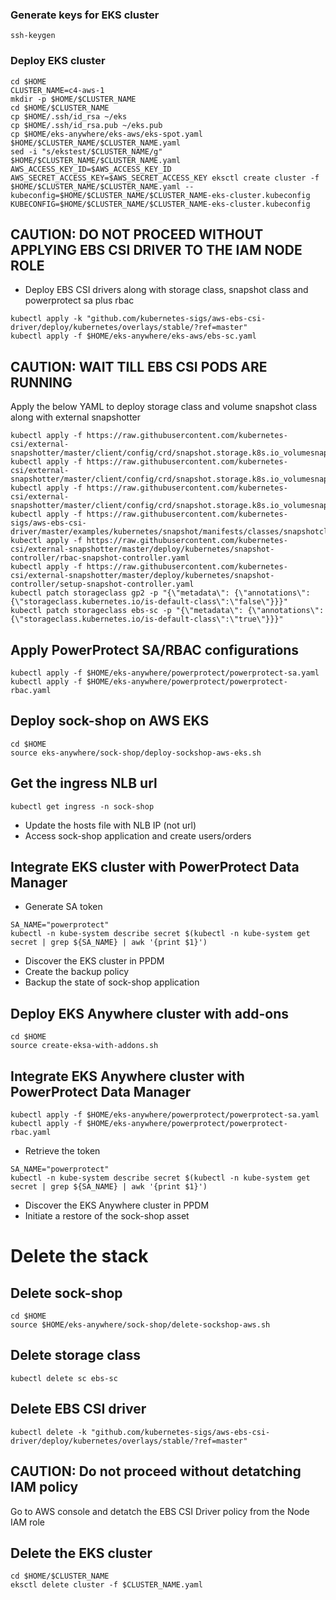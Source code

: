 ### Generate keys for EKS cluster
```
ssh-keygen
```
### Deploy EKS cluster
```
cd $HOME
CLUSTER_NAME=c4-aws-1
mkdir -p $HOME/$CLUSTER_NAME
cd $HOME/$CLUSTER_NAME
cp $HOME/.ssh/id_rsa ~/eks
cp $HOME/.ssh/id_rsa.pub ~/eks.pub
cp $HOME/eks-anywhere/eks-aws/eks-spot.yaml $HOME/$CLUSTER_NAME/$CLUSTER_NAME.yaml
sed -i "s/ekstest/$CLUSTER_NAME/g" $HOME/$CLUSTER_NAME/$CLUSTER_NAME.yaml
AWS_ACCESS_KEY_ID=$AWS_ACCESS_KEY_ID AWS_SECRET_ACCESS_KEY=$AWS_SECRET_ACCESS_KEY eksctl create cluster -f $HOME/$CLUSTER_NAME/$CLUSTER_NAME.yaml --kubeconfig=$HOME/$CLUSTER_NAME/$CLUSTER_NAME-eks-cluster.kubeconfig
KUBECONFIG=$HOME/$CLUSTER_NAME/$CLUSTER_NAME-eks-cluster.kubeconfig
```
## CAUTION: DO NOT PROCEED WITHOUT APPLYING EBS CSI DRIVER TO THE IAM NODE ROLE
* Deploy EBS CSI drivers along with storage class, snapshot class and powerprotect sa plus rbac
```
kubectl apply -k "github.com/kubernetes-sigs/aws-ebs-csi-driver/deploy/kubernetes/overlays/stable/?ref=master"
kubectl apply -f $HOME/eks-anywhere/eks-aws/ebs-sc.yaml
```
## CAUTION: WAIT TILL EBS CSI PODS ARE RUNNING
Apply the below YAML to deploy storage class and volume snapshot class along with external snapshotter
```
kubectl apply -f https://raw.githubusercontent.com/kubernetes-csi/external-snapshotter/master/client/config/crd/snapshot.storage.k8s.io_volumesnapshotclasses.yaml
kubectl apply -f https://raw.githubusercontent.com/kubernetes-csi/external-snapshotter/master/client/config/crd/snapshot.storage.k8s.io_volumesnapshotcontents.yaml
kubectl apply -f https://raw.githubusercontent.com/kubernetes-csi/external-snapshotter/master/client/config/crd/snapshot.storage.k8s.io_volumesnapshots.yaml
kubectl apply -f https://raw.githubusercontent.com/kubernetes-sigs/aws-ebs-csi-driver/master/examples/kubernetes/snapshot/manifests/classes/snapshotclass.yaml
kubectl apply -f https://raw.githubusercontent.com/kubernetes-csi/external-snapshotter/master/deploy/kubernetes/snapshot-controller/rbac-snapshot-controller.yaml
kubectl apply -f https://raw.githubusercontent.com/kubernetes-csi/external-snapshotter/master/deploy/kubernetes/snapshot-controller/setup-snapshot-controller.yaml
kubectl patch storageclass gp2 -p "{\"metadata\": {\"annotations\":{\"storageclass.kubernetes.io/is-default-class\":\"false\"}}}" 
kubectl patch storageclass ebs-sc -p "{\"metadata\": {\"annotations\":{\"storageclass.kubernetes.io/is-default-class\":\"true\"}}}" 
```
## Apply PowerProtect SA/RBAC configurations
```
kubectl apply -f $HOME/eks-anywhere/powerprotect/powerprotect-sa.yaml
kubectl apply -f $HOME/eks-anywhere/powerprotect/powerprotect-rbac.yaml
```
## Deploy sock-shop on AWS EKS
```
cd $HOME
source eks-anywhere/sock-shop/deploy-sockshop-aws-eks.sh
```
## Get the ingress NLB url
```
kubectl get ingress -n sock-shop
```
* Update the hosts file with NLB IP (not url)
* Access sock-shop application and create users/orders

## Integrate EKS cluster with PowerProtect Data Manager
* Generate SA token
```
SA_NAME="powerprotect"
kubectl -n kube-system describe secret $(kubectl -n kube-system get secret | grep ${SA_NAME} | awk '{print $1}')
```
* Discover the EKS cluster in PPDM
* Create the backup policy
* Backup the state of sock-shop application

## Deploy EKS Anywhere cluster with add-ons
```
cd $HOME
source create-eksa-with-addons.sh
```
## Integrate EKS Anywhere cluster with PowerProtect Data Manager
```
kubectl apply -f $HOME/eks-anywhere/powerprotect/powerprotect-sa.yaml
kubectl apply -f $HOME/eks-anywhere/powerprotect/powerprotect-rbac.yaml
```
* Retrieve the token
```
SA_NAME="powerprotect"
kubectl -n kube-system describe secret $(kubectl -n kube-system get secret | grep ${SA_NAME} | awk '{print $1}')
```
* Discover the EKS Anywhere cluster in PPDM
* Initiate a restore of the sock-shop asset

# Delete the stack
## Delete sock-shop
```
cd $HOME
source $HOME/eks-anywhere/sock-shop/delete-sockshop-aws.sh
```
## Delete storage class
```
kubectl delete sc ebs-sc
```
## Delete EBS CSI driver
```
kubectl delete -k "github.com/kubernetes-sigs/aws-ebs-csi-driver/deploy/kubernetes/overlays/stable/?ref=master"
```
## CAUTION: Do not proceed without detatching IAM policy
Go to AWS console and detatch the EBS CSI Driver policy from the Node IAM role

## Delete the EKS cluster
```
cd $HOME/$CLUSTER_NAME
eksctl delete cluster -f $CLUSTER_NAME.yaml
```

